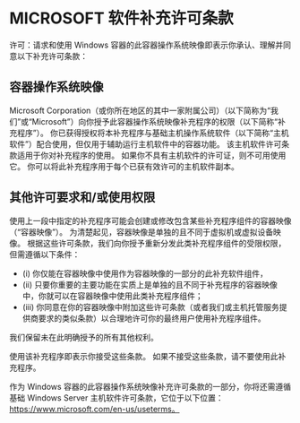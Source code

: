 
# <a name="microsoft-software-supplemental-license-terms"></a>MICROSOFT 软件补充许可条款

许可：请求和使用 Windows 容器的此容器操作系统映像即表示你承认、理解并同意以下补充许可条款：

## <a name="container-os-image"></a>容器操作系统映像 

Microsoft Corporation（或你所在地区的其中一家附属公司）（以下简称为“我们”或“Microsoft”）向你授予此容器操作系统映像补充程序的权限（以下简称“补充程序”）。 你已获得授权将本补充程序与基础主机操作系统软件（以下简称“主机软件”）配合使用，但仅用于辅助运行主机软件中的容器功能。  该主机软件许可条款适用于你对补充程序的使用。 如果你不具有主机软件的许可证，则不可用使用它。 你可以将此补充程序用于每个已获有效许可的主机软件副本。

## <a name="additional-licensing-requirements-andor-use-rights"></a>其他许可要求和/或使用权限 

使用上一段中指定的补充程序可能会创建或修改包含某些补充程序组件的容器映像（“容器映像”）。 为清楚起见，容器映像是单独的且不同于虚拟机或虚拟设备映像。  根据这些许可条款，我们向你授予重新分发此类补充程序组件的受限权限，但需遵循以下条件：

* (i) 你仅能在容器映像中使用作为容器映像的一部分的此补充软件组件，
* (ii) 只要你重要的主要功能在实质上是单独的且不同于补充程序的容器映像中，你就可以在容器映像中使用此类补充程序组件； 
* (iii) 你同意在你的容器映像中附加这些许可条款（或者我们或主机托管服务提供商要求的类似条款）以合理地许可你的最终用户使用补充程序组件。

我们保留未在此明确授予的所有其他权利。

使用该补充程序即表示你接受这些条款。 如果不接受这些条款，请不要使用此补充程序。

作为 Windows 容器的此容器操作系统映像补充许可条款的一部分，你将还需遵循基础 Windows Server 主机软件许可条款，它位于以下位置： https://www.microsoft.com/en-us/useterms。  

